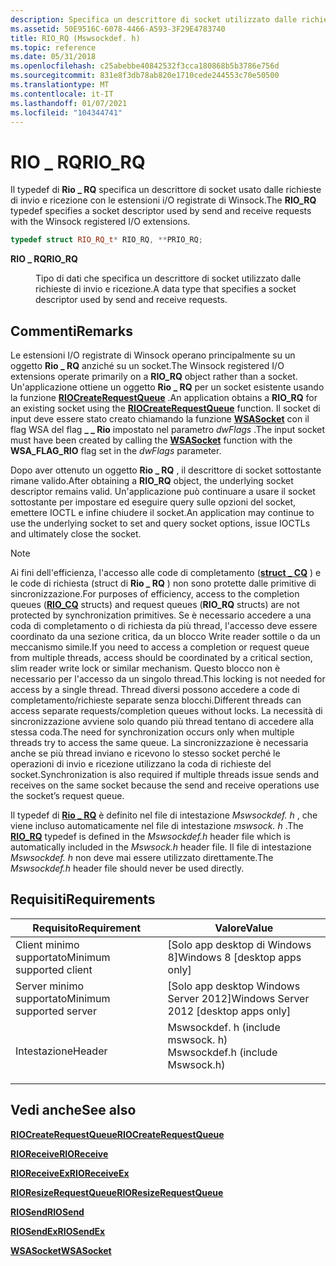 ```yaml
---
description: Specifica un descrittore di socket utilizzato dalle richieste di invio e ricezione con le estensioni I/O registrate di Winsock.
ms.assetid: 50E9516C-6078-4466-A593-3F29E4783740
title: RIO_RQ (Mswsockdef. h)
ms.topic: reference
ms.date: 05/31/2018
ms.openlocfilehash: c25abebbe40842532f3cca180868b5b3786e756d
ms.sourcegitcommit: 831e8f3db78ab820e1710cede244553c70e50500
ms.translationtype: MT
ms.contentlocale: it-IT
ms.lasthandoff: 01/07/2021
ms.locfileid: "104344741"
---
```

# <a name="rio_rq"></a><span data-ttu-id="c22b5-103">RIO \_ RQ</span><span class="sxs-lookup"><span data-stu-id="c22b5-103">RIO\_RQ</span></span>

<span data-ttu-id="c22b5-104">Il typedef di **Rio \_ RQ** specifica un descrittore di socket usato dalle richieste di invio e ricezione con le estensioni i/O registrate di Winsock.</span><span class="sxs-lookup"><span data-stu-id="c22b5-104">The **RIO\_RQ** typedef specifies a socket descriptor used by send and receive requests with the Winsock registered I/O extensions.</span></span>


```C++
typedef struct RIO_RQ_t* RIO_RQ, **PRIO_RQ;
```



<dl> <dt>

<span data-ttu-id="c22b5-105">**RIO \_ RQ**</span><span class="sxs-lookup"><span data-stu-id="c22b5-105">**RIO\_RQ**</span></span>
</dt> <dd>

<span data-ttu-id="c22b5-106">Tipo di dati che specifica un descrittore di socket utilizzato dalle richieste di invio e ricezione.</span><span class="sxs-lookup"><span data-stu-id="c22b5-106">A data type that specifies a socket descriptor used by send and receive requests.</span></span>

</dd> </dl>

## <a name="remarks"></a><span data-ttu-id="c22b5-107">Commenti</span><span class="sxs-lookup"><span data-stu-id="c22b5-107">Remarks</span></span>

<span data-ttu-id="c22b5-108">Le estensioni I/O registrate di Winsock operano principalmente su un oggetto **Rio \_ RQ** anziché su un socket.</span><span class="sxs-lookup"><span data-stu-id="c22b5-108">The Winsock registered I/O extensions operate primarily on a **RIO\_RQ** object rather than a socket.</span></span> <span data-ttu-id="c22b5-109">Un'applicazione ottiene un oggetto **Rio \_ RQ** per un socket esistente usando la funzione [**RIOCreateRequestQueue**](/windows/win32/api/mswsock/nc-mswsock-lpfn_riocreaterequestqueue) .</span><span class="sxs-lookup"><span data-stu-id="c22b5-109">An application obtains a **RIO\_RQ** for an existing socket using the [**RIOCreateRequestQueue**](/windows/win32/api/mswsock/nc-mswsock-lpfn_riocreaterequestqueue) function.</span></span> <span data-ttu-id="c22b5-110">Il socket di input deve essere stato creato chiamando la funzione [**WSASocket**](/windows/desktop/api/Winsock2/nf-winsock2-wsasocketa) con il flag WSA del flag **\_ \_ Rio** impostato nel parametro *dwFlags* .</span><span class="sxs-lookup"><span data-stu-id="c22b5-110">The input socket must have been created by calling the [**WSASocket**](/windows/desktop/api/Winsock2/nf-winsock2-wsasocketa) function with the **WSA\_FLAG\_RIO** flag set in the *dwFlags* parameter.</span></span>

<span data-ttu-id="c22b5-111">Dopo aver ottenuto un oggetto **Rio \_ RQ** , il descrittore di socket sottostante rimane valido.</span><span class="sxs-lookup"><span data-stu-id="c22b5-111">After obtaining a **RIO\_RQ** object, the underlying socket descriptor remains valid.</span></span> <span data-ttu-id="c22b5-112">Un'applicazione può continuare a usare il socket sottostante per impostare ed eseguire query sulle opzioni del socket, emettere IOCTL e infine chiudere il socket.</span><span class="sxs-lookup"><span data-stu-id="c22b5-112">An application may continue to use the underlying socket to set and query socket options, issue IOCTLs and ultimately close the socket.</span></span>

> [!Note]  
> <span data-ttu-id="c22b5-113">Ai fini dell'efficienza, l'accesso alle code di completamento ([**struct \_ CQ**](riocqueue.md) ) e le code di richiesta (struct di **Rio \_ RQ** ) non sono protette dalle primitive di sincronizzazione.</span><span class="sxs-lookup"><span data-stu-id="c22b5-113">For purposes of efficiency, access to the completion queues ([**RIO\_CQ**](riocqueue.md) structs) and request queues (**RIO\_RQ** structs) are not protected by synchronization primitives.</span></span> <span data-ttu-id="c22b5-114">Se è necessario accedere a una coda di completamento o di richiesta da più thread, l'accesso deve essere coordinato da una sezione critica, da un blocco Write reader sottile o da un meccanismo simile.</span><span class="sxs-lookup"><span data-stu-id="c22b5-114">If you need to access a completion or request queue from multiple threads, access should be coordinated by a critical section, slim reader write lock or similar mechanism.</span></span> <span data-ttu-id="c22b5-115">Questo blocco non è necessario per l'accesso da un singolo thread.</span><span class="sxs-lookup"><span data-stu-id="c22b5-115">This locking is not needed for access by a single thread.</span></span> <span data-ttu-id="c22b5-116">Thread diversi possono accedere a code di completamento/richieste separate senza blocchi.</span><span class="sxs-lookup"><span data-stu-id="c22b5-116">Different threads can access separate requests/completion queues without locks.</span></span> <span data-ttu-id="c22b5-117">La necessità di sincronizzazione avviene solo quando più thread tentano di accedere alla stessa coda.</span><span class="sxs-lookup"><span data-stu-id="c22b5-117">The need for synchronization occurs only when multiple threads try to access the same queue.</span></span> <span data-ttu-id="c22b5-118">La sincronizzazione è necessaria anche se più thread inviano e ricevono lo stesso socket perché le operazioni di invio e ricezione utilizzano la coda di richieste del socket.</span><span class="sxs-lookup"><span data-stu-id="c22b5-118">Synchronization is also required if multiple threads issue sends and receives on the same socket because the send and receive operations use the socket’s request queue.</span></span>

 

<span data-ttu-id="c22b5-119">Il typedef di [**Rio \_ RQ**](riocqueue.md) è definito nel file di intestazione *Mswsockdef. h* , che viene incluso automaticamente nel file di intestazione *mswsock. h* .</span><span class="sxs-lookup"><span data-stu-id="c22b5-119">The [**RIO\_RQ**](riocqueue.md) typedef is defined in the *Mswsockdef.h* header file which is automatically included in the *Mswsock.h* header file.</span></span> <span data-ttu-id="c22b5-120">Il file di intestazione *Mswsockdef. h* non deve mai essere utilizzato direttamente.</span><span class="sxs-lookup"><span data-stu-id="c22b5-120">The *Mswsockdef.h* header file should never be used directly.</span></span>

## <a name="requirements"></a><span data-ttu-id="c22b5-121">Requisiti</span><span class="sxs-lookup"><span data-stu-id="c22b5-121">Requirements</span></span>



| <span data-ttu-id="c22b5-122">Requisito</span><span class="sxs-lookup"><span data-stu-id="c22b5-122">Requirement</span></span> | <span data-ttu-id="c22b5-123">Valore</span><span class="sxs-lookup"><span data-stu-id="c22b5-123">Value</span></span> |
|-------------------------------------|-------------------------------------------------------------------------------------------------------------|
| <span data-ttu-id="c22b5-124">Client minimo supportato</span><span class="sxs-lookup"><span data-stu-id="c22b5-124">Minimum supported client</span></span><br/> | <span data-ttu-id="c22b5-125">\[Solo app desktop di Windows 8\]</span><span class="sxs-lookup"><span data-stu-id="c22b5-125">Windows 8 \[desktop apps only\]</span></span><br/>                                                                  |
| <span data-ttu-id="c22b5-126">Server minimo supportato</span><span class="sxs-lookup"><span data-stu-id="c22b5-126">Minimum supported server</span></span><br/> | <span data-ttu-id="c22b5-127">\[Solo app desktop Windows Server 2012\]</span><span class="sxs-lookup"><span data-stu-id="c22b5-127">Windows Server 2012 \[desktop apps only\]</span></span><br/>                                                        |
| <span data-ttu-id="c22b5-128">Intestazione</span><span class="sxs-lookup"><span data-stu-id="c22b5-128">Header</span></span><br/>                   | <dl> <span data-ttu-id="c22b5-129"><dt>Mswsockdef. h (include mswsock. h)</dt></span><span class="sxs-lookup"><span data-stu-id="c22b5-129"><dt>Mswsockdef.h (include Mswsock.h)</dt></span></span> </dl> |



## <a name="see-also"></a><span data-ttu-id="c22b5-130">Vedi anche</span><span class="sxs-lookup"><span data-stu-id="c22b5-130">See also</span></span>

<dl> <dt>

[<span data-ttu-id="c22b5-131">**RIOCreateRequestQueue**</span><span class="sxs-lookup"><span data-stu-id="c22b5-131">**RIOCreateRequestQueue**</span></span>](/windows/win32/api/mswsock/nc-mswsock-lpfn_riocreaterequestqueue)
</dt> <dt>

[<span data-ttu-id="c22b5-132">**RIOReceive**</span><span class="sxs-lookup"><span data-stu-id="c22b5-132">**RIOReceive**</span></span>](/windows/win32/api/mswsock/nc-mswsock-lpfn_rioreceive)
</dt> <dt>

[<span data-ttu-id="c22b5-133">**RIOReceiveEx**</span><span class="sxs-lookup"><span data-stu-id="c22b5-133">**RIOReceiveEx**</span></span>](/windows/win32/api/mswsock/nc-mswsock-lpfn_rioreceiveex)
</dt> <dt>

<span data-ttu-id="c22b5-134">[**RIOResizeRequestQueue**](/previous-versions/windows/desktop/legacy/hh437204(v=vs.85))</span><span class="sxs-lookup"><span data-stu-id="c22b5-134">[**RIOResizeRequestQueue**](/previous-versions/windows/desktop/legacy/hh437204(v=vs.85))</span></span>
</dt> <dt>

[<span data-ttu-id="c22b5-135">**RIOSend**</span><span class="sxs-lookup"><span data-stu-id="c22b5-135">**RIOSend**</span></span>](/windows/win32/api/mswsock/nc-mswsock-lpfn_riosend)
</dt> <dt>

<span data-ttu-id="c22b5-136">[**RIOSendEx**](/previous-versions/windows/desktop/legacy/hh437216(v=vs.85))</span><span class="sxs-lookup"><span data-stu-id="c22b5-136">[**RIOSendEx**](/previous-versions/windows/desktop/legacy/hh437216(v=vs.85))</span></span>
</dt> <dt>

[<span data-ttu-id="c22b5-137">**WSASocket**</span><span class="sxs-lookup"><span data-stu-id="c22b5-137">**WSASocket**</span></span>](/windows/desktop/api/Winsock2/nf-winsock2-wsasocketa)
</dt> </dl>

 

 
